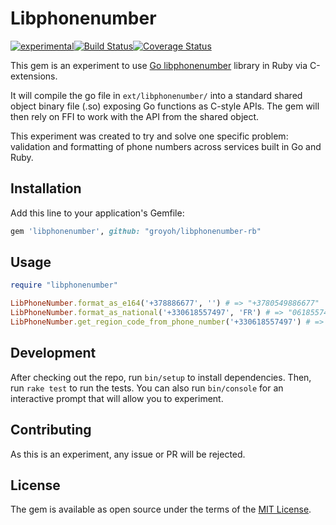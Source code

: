 # Libphonenumber

[![experimental](http://badges.github.io/stability-badges/dist/experimental.svg)](http://github.com/badges/stability-badges)[![Build Status](https://travis-ci.org/groyoh/libphonenumber-rb.svg?branch=master)](https://travis-ci.org/groyoh/libphonenumber-rb)[![Coverage Status](https://coveralls.io/repos/github/groyoh/libphonenumber-rb/badge.svg?branch=master)](https://coveralls.io/github/groyoh/libphonenumber-rb?branch=master)

This gem is an experiment to use [Go libphonenumber](https://github.com/ttacon/libphonenumber) library in Ruby via C-extensions.

It will compile the go file in `ext/libphonenumber/` into a standard shared
object binary file (.so) exposing Go functions as C-style APIs. The gem will
then rely on FFI to work with the API from the shared object.

This experiment was created to try and solve one specific problem: validation
and formatting of phone numbers across services built in Go and Ruby.

## Installation

Add this line to your application's Gemfile:

```ruby
gem 'libphonenumber', github: "groyoh/libphonenumber-rb"
```

## Usage

```ruby
require "libphonenumber"

LibPhoneNumber.format_as_e164('+378886677', '') # => "+3780549886677"
LibPhoneNumber.format_as_national('+330618557497', 'FR') # => "0618557497"
LibPhoneNumber.get_region_code_from_phone_number('+330618557497') # => "FR"
```

## Development

After checking out the repo, run `bin/setup` to install dependencies. Then, run `rake test` to run the tests. You can also run `bin/console` for an interactive prompt that will allow you to experiment.

## Contributing

As this is an experiment, any issue or PR will be rejected.

## License

The gem is available as open source under the terms of the [MIT License](http://opensource.org/licenses/MIT).

